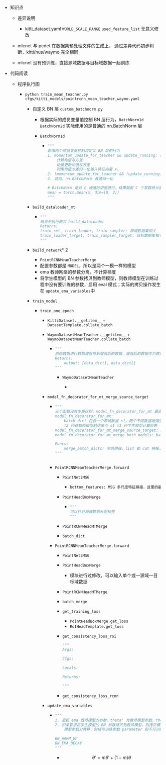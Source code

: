 * 知识点

  * 差异说明

    * kitti_dataset.yaml `WORLD_SCALE_RANGE` `used_feature_list` 无意义修改
  * mlcnet 与 pcdet 在数据集预处理文件的生成上， 通过差异代码初步判断，kitti/nus/waymo 完全相同
  * mlcnet 没有预训练，直接源域数据与目标域数据一起训练

* 代码阅读

  * 程序执行图

    * `python train_mean_teacher.py cfgs/kitti_models/pointrcnn_mean_teacher_waymo.yaml`

      * 自定义 BN 层 `custom_batchnorm.py`

        * 根据实际的成员变量值控制 BN 层行为，`BatchNorm1d` `BatchNorm2d` 实际使用的是普通的 nn.BatchNorm 层
        * `BatchNorm1d`

          * ```python
            """
            新增两个成员变量控制自定义 BN 层的行为
            1. momentum_update_for_teacher && update_running: 动量更新策略
                计算均值与方差
                动量更新均值与方差
                利用均值方差归一化输入特征向量 x、
            2. !momentum_update_for_teacher && !update_running: 普通归一化
            3. 其他，nn.BatchNorm 普通归一化

            # BatchNorm 是对 C 通道的切面进行，结果就是 C 个常数统计量，x 一般的形式是 [B, C, H*W]
            mean = torch.mean(x, dim=[0, 2])
            """
            ```
      * `build_dataloader_mt`

        * ```python
          """
          相当于执行两次 build_dataloader
          Returns:
          train_set, train_loader, train_sampler: 源域数据集相关
          train_loader_target, train_sampler_target: 目标数据集相关
          """
          ```
      * `build_network`* 2

        * `PointRCNNMeanTeacherMerge`
        * 配置参数都是 `MODEL`，所以是两个一模一样的模型
        * ema 教师网络的参数分离，不计算梯度
        * 将学生模型的 BN 参数拷贝到教师模型，则教师模型在训练过程中没有要训练的参数，启用 eval 模式；实际的拷贝操作发生在 `update_ema_variables`中
      * `train_model`

        * `train_one_epoch`

          * `KittiDataset.__getitem__` + `DatasetTemplate.collate_batch`
          * `WaymoDatasetMeanTeacher.__getitem__` + `WaymoDatasetMeanTeacher.collate_batch`

            * ```python
              """
              原始数据进行数据增强得到增强后的数据，增强后的数据作为教师模型目标域数据，再增强一次得到学生模型目标域数据
              Returns:
                  output: [data_dict1, data_dict2]
              """
              ```

              * `WaymoDatasetMeanTeacher`

                *
          * `model_fn_decorator_for_mt_merge_source_target`

            * ```python
              """
              三个函数没有本质区别，model_fn_decorator_for_mt 最直观
              model_fn_decorator_for_mt: 
                  batch_dict 包含一个源域数据 s1，两个不同数据增强强度的目标域数据 t1(强增强) t2
                  t2 经过教师模型的结果与 s1 t1 经学生模型计算损失
              model_fn_decorator_for_mt_merge_source_target: batch_dict 包括一个源域数据 s1，两个目标域数据 t1 t2，s1 t1 合并成 batch_merge，再同理计算
              model_fn_decorator_for_mt_merge_both_models: batch_dict 包括两个源域数据 s1 s2，两个目标域数据 t1 t2，分别合并为 batch_student batch_teacher，再同理计算

              Funcs:
                  merge_batch_dicts: 字典拼接，list 都 cat 拼接上
              """
              ```

              ```
              ```
            * `PointRCNNMeanTeacherMerge.forward`

              * `PointNet2MSG`

                * ```python
                  bottom_features: MSG 多尺度特征拼接，这里的最后一层 SA 输出是最大尺度的特征
                  ```
              * `PointHeadBoxMerge`

                * ```python
                  """
                  可以只对源域数据分配标签
                  """
                  ```
              * `PointRCNNHeadMTMerge`
              * `batch_dict`
            * `PointRCNNMeanTeacherMerge.forward`

              * `PointNet2MSG`
              * `PointHeadBoxMerge`

                * 模块进行过修改，可以输入单个或一源域一目标域数据
              * `PointRCNNHeadMTMerge`
              * `batch_merge`
              * `get_training_loss`

                * `PointHeadBoxMerge.get_loss`
                * `RoIHeadTemplate.get_loss`
              * `get_consistency_loss_roi`

                ```python
                """
                Args:

                Cfgs:

                Locals:

                Returns:

                """
                ```
              * `get_consistency_loss_rcnn`
          * `update_ema_variables`

            * ```python
              """
              1. 更新 ema 教师模型的参数，theta' 为教师模型参数，theta 为学生模型参数
              2. 如果要求将学生模型的 BN 参数拷贝到教师模型，则拷贝模型的 model.named_buffers()
                  模型参数分两种，包括可训练参数 parameter 和不可训练的 buffer，都是字典类型，named_buffers 返回 name 和 buffer 值 

              BN_WARM_UP
              BN_EMA_DECAY
              """
              ```

              * $$
                \theta' = m\theta' + (1-m)\theta
                $$